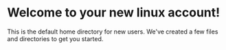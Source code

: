 # Welcome to your new linux account!

This is the default home directory for new users.
We've created a few files and directories to get you started.

